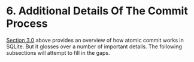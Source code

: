 # 6\.  Additional Details Of The Commit Process


[Section 3\.0](#section_3_0) above provides an overview of
how atomic commit works in SQLite. But it glosses over a number of
important details. The following subsections will attempt to fill
in the gaps.



